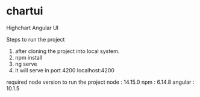 # chartui
Highchart Angular UI

Steps to run the project
1. after cloning the project into local system.
2. npm install
3. ng serve
4. it will serve in port 4200 localhost:4200

required node version to run the project 
node : 14.15.0
npm : 6.14.8
angular : 10.1.5
